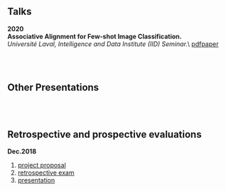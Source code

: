  
## Talks
**2020**\
	**Associative Alignment for Few-shot Image Classification.**\
	_Université Laval, Intelligence and Data Institute (IID) Seminar._\ 
	[pdf](https://github.com/ArmanAfrasiyabi/Ph.D-reports-talks-presentations/blob/master/presentations/Associative%20Alignmentfor%20Few-Shot%20Image%20Classification.pdf)[paper](https://arxiv.org/abs/1912.05094) 












<br/>
<br/>

## Other Presentations 




















<br/>
<br/>
 
## Retrospective and prospective evaluations

**Dec.2018** 
1. [project proposal](https://github.com/ArmanAfrasiyabi/Ph.D-report-exam-presentations/blob/master/retrospective%20and%20prospective%20evaluations/Reducing%20the%20need%20for%20large%20labeleddataset%20in%20the%20learning%20to%20learn%20framework.pdf)
2. [retrospective exam](https://github.com/ArmanAfrasiyabi/Ph.D-report-exam-presentations/blob/master/retrospective%20and%20prospective%20evaluations/Retrospective%20Exam.pdf)
3. [presentation]() 






